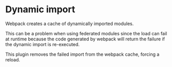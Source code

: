 # Dynamic import

Webpack creates a cache of dynamically imported modules.

This can be a problem when using federated modules since the load can fail at runtime because
the code generated by webpack will return the failure if the dynamic import is re-executed.

This plugin removes the failed import from the webpack cache, forcing a reload.